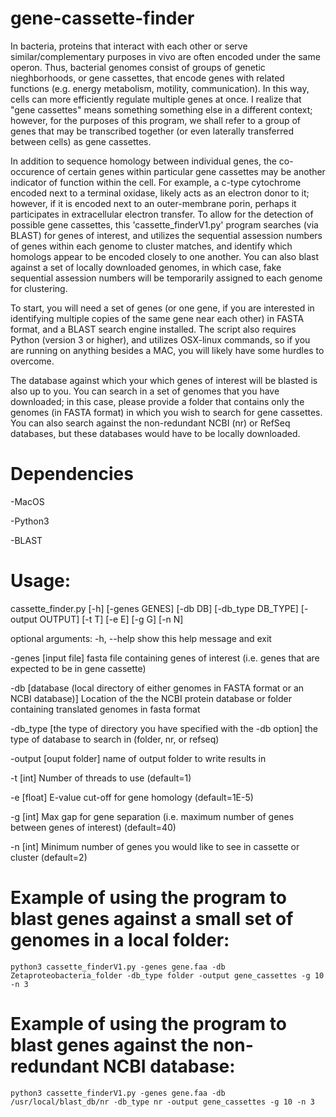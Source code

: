 # gene-cassette-finder
In bacteria, proteins that interact with each other or serve similar/complementary purposes in vivo are often encoded under the same operon. Thus, bacterial genomes consist of groups of genetic nieghborhoods, or gene cassettes, that encode genes with related functions (e.g. energy metabolism, motility, communication). In this way, cells can more efficiently regulate multiple genes at once. I realize that "gene cassettes" means something something else in a different context; however, for the purposes of this program, we shall refer to a group of genes that may be transcribed together (or even laterally transferred between cells) as gene cassettes.

In addition to sequence homology between individual genes, the co-occurence of certain genes within particular gene cassettes may be another indicator of function within the cell. For example, a c-type cytochrome encoded next to a terminal oxidase, likely acts as an electron donor to it; however, if it is encoded next to an outer-membrane porin, perhaps it participates in extracellular electron transfer. To allow for the detection of possible gene cassettes, this 'cassette\_finderV1.py' program searches (via BLAST) for genes of interest, and utilizes the sequential assession numbers of genes within each genome to cluster matches, and identify which homologs appear to be encoded closely to one another. You can also blast against a set of locally downloaded genomes, in which case, fake sequential assession numbers will be temporarily assigned to each genome for clustering.

To start, you will need a set of genes (or one gene, if you are interested in identifying multiple copies of the same gene near each other) in FASTA format, and a BLAST search engine installed. The script also requires Python (version 3 or higher), and utilizes OSX-linux commands, so if you are running on anything besides a MAC, you will likely have some hurdles to overcome.

The database against which your which genes of interest will be blasted is also up to you. You can search in a set of genomes that you have downloaded; in this case, please provide a folder that contains only the genomes (in FASTA format) in which you wish to search for gene cassettes. You can also search against the non-redundant NCBI (nr) or RefSeq databases, but these databases would have to be locally downloaded.

# Dependencies
  -MacOS
  
  -Python3
  
  -BLAST

# Usage:

cassette\_finder.py [-h] [-genes GENES] [-db DB] [-db_type DB_TYPE]
                          [-output OUTPUT] [-t T] [-e E] [-g G] [-n N]

optional arguments:
  -h, --help        show this help message and exit
  
  -genes [input file]      fasta file containing genes of interest (i.e. genes that
                    are expected to be in gene cassette)
                    
  -db [database (local directory of either genomes in FASTA format or an NCBI database)]            Location of the the NCBI protein database or folder
                    containing translated genomes in fasta format
                    
  -db\_type [the type of directory you have specified with the -db option]  the type of database to search in (folder, nr, or refseq)
  
  -output [ouput folder]    name of output folder to write results in
  
  -t [int]              Number of threads to use (default=1)
  
  -e [float]              E-value cut-off for gene homology (default=1E-5)
  
  -g [int]              Max gap for gene separation (i.e. maximum number of genes
                    between genes of interest) (default=40)
                    
  -n [int]              Minimum number of genes you would like to see in cassette
                    or cluster (default=2)



# Example of using the program to blast genes against a small set of genomes in a local folder:

    python3 cassette_finderV1.py -genes gene.faa -db Zetaproteobacteria_folder -db_type folder -output gene_cassettes -g 10 -n 3
    
    
# Example of using the program to blast genes against the non-redundant NCBI database:
    
    python3 cassette_finderV1.py -genes gene.faa -db /usr/local/blast_db/nr -db_type nr -output gene_cassettes -g 10 -n 3
